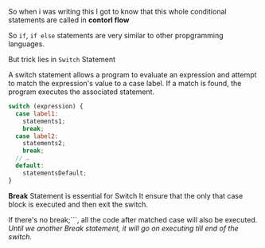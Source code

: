 So when i was writing this I got to know that this whole conditional statements are called in **contorl flow**

So ```if```, ```if else``` statements are very similar to other propgramming languages.

But trick lies in ```Switch``` Statement

A switch statement allows a program to evaluate an expression and attempt to match the expression's value to a case label. If a match is found, the program executes the associated statement.


```js
switch (expression) {
  case label1:
    statements1;
    break;
  case label2:
    statements2;
    break;
  // …
  default:
    statementsDefault;
}

```

**Break** Statement is essential for Switch
It ensure that the only that case block is executed and then exit the switch.

If there's no break;```, all the code after matched case will also be executed.
*Until we another Break statement, it will go on executing till end of the switch.*